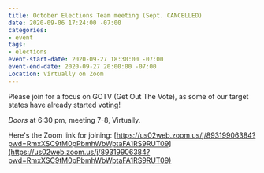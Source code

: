 ```yaml
---
title: October Elections Team meeting (Sept. CANCELLED)
date: 2020-09-06 17:24:00 -07:00
categories:
- event
tags:
- elections
event-start-date: 2020-09-27 18:30:00 -07:00
event-end-date: 2020-09-27 20:00:00 -07:00
Location: Virtually on Zoom
---
```


Please join for a focus on GOTV (Get Out The Vote), as some of our target states have already started voting!

*Doors* at 6:30 pm, meeting 7-8, Virtually.

Here's the Zoom link for joining: [https://us02web.zoom.us/j/89319906384?pwd=RmxXSC9tM0pPbmhWbWptaFA1RS9RUT09](https://us02web.zoom.us/j/89319906384?pwd=RmxXSC9tM0pPbmhWbWptaFA1RS9RUT09)